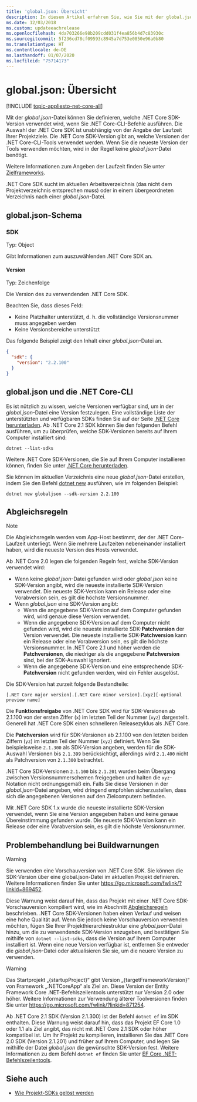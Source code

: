 ```yaml
---
title: 'global.json: Übersicht'
description: In diesem Artikel erfahren Sie, wie Sie mit der global.json-Datei die .NET Core SDK-Version beim Ausführen eines .NET Core-CLI-Befehls festgelegen.
ms.date: 12/03/2018
ms.custom: updateeachrelease
ms.openlocfilehash: 4da703266e98b209cdd031f4ea856b4d7c83930c
ms.sourcegitcommit: 5f236cd78cf09593c8945a7d753e0850e96a0b80
ms.translationtype: HT
ms.contentlocale: de-DE
ms.lasthandoff: 01/07/2020
ms.locfileid: "75714173"
---
```

# <a name="globaljson-overview"></a>global.json: Übersicht

[!INCLUDE [topic-appliesto-net-core-all](../../../includes/topic-appliesto-net-core-all.md)]

Mit der *global.json*-Datei können Sie definieren, welche .NET Core SDK-Version verwendet wird, wenn Sie .NET Core-CLI-Befehle ausführen. Die Auswahl der .NET Core SDK ist unabhängig von der Angabe der Laufzeit Ihrer Projektziele. Die .NET Core SDK-Version gibt an, welche Versionen der .NET Core-CLI-Tools verwendet werden. Wenn Sie die neueste Version der Tools verwenden möchten, wird in der Regel keine *global.json*-Datei benötigt.

Weitere Informationen zum Angeben der Laufzeit finden Sie unter [Zielframeworks](../../standard/frameworks.md).

.NET Core SDK sucht im aktuellen Arbeitsverzeichnis (das nicht dem Projektverzeichnis entsprechen muss) oder in einem übergeordneten Verzeichnis nach einer *global.json*-Datei.

## <a name="globaljson-schema"></a>global.json-Schema

### <a name="sdk"></a>SDK

Typ: Object

Gibt Informationen zum auszuwählenden .NET Core SDK an.

#### <a name="version"></a>Version

Typ: Zeichenfolge

Die Version des zu verwendenden .NET Core SDK.

Beachten Sie, dass dieses Feld:

- Keine Platzhalter unterstützt, d. h. die vollständige Versionsnummer muss angegeben werden
- Keine Versionsbereiche unterstützt

Das folgende Beispiel zeigt den Inhalt einer *global.json*-Datei an.

```json
{
  "sdk": {
    "version": "2.2.100"
  }
}
```

## <a name="globaljson-and-the-net-core-cli"></a>global.json und die .NET Core-CLI

Es ist nützlich zu wissen, welche Versionen verfügbar sind, um in der *global.json*-Datei eine Version festzulegen. Eine vollständige Liste der unterstützten und verfügbaren SDKs finden Sie auf der Seite [.NET Core herunterladen](https://dotnet.microsoft.com/download/dotnet-core). Ab .NET Core 2.1 SDK können Sie den folgenden Befehl ausführen, um zu überprüfen, welche SDK-Versionen bereits auf Ihrem Computer installiert sind:

```dotnetcli
dotnet --list-sdks
```

Weitere .NET Core SDK-Versionen, die Sie auf Ihrem Computer installieren können, finden Sie unter [.NET Core herunterladen](https://dotnet.microsoft.com/download/dotnet-core).

Sie können im aktuellen Verzeichnis eine neue *global.json*-Datei erstellen, indem Sie den Befehl [dotnet new](dotnet-new.md) ausführen, wie im folgenden Beispiel:

```dotnetcli
dotnet new globaljson --sdk-version 2.2.100
```

## <a name="matching-rules"></a>Abgleichsregeln

> [!NOTE]
> Die Abgleichsregeln werden vom App-Host bestimmt, der der .NET Core-Laufzeit unterliegt.
> Wenn Sie mehrere Laufzeiten nebeneinander installiert haben, wird die neueste Version des Hosts verwendet.

Ab .NET Core 2.0 legen die folgenden Regeln fest, welche SDK-Version verwendet wird:

- Wenn keine *global.json*-Datei gefunden wird oder *global.json* keine SDK-Version angibt, wird die neueste installierte SDK-Version verwendet. Die neueste SDK-Version kann ein Release oder eine Vorabversion sein, es gilt die höchste Versionsnummer.
- Wenn *global.json* eine SDK-Version angibt:
  - Wenn die angegebene SDK-Version auf dem Computer gefunden wird, wird genaue diese Version verwendet.
  - Wenn die angegebene SDK-Version auf dem Computer nicht gefunden wird, wird die neueste installierte SDK-**Patchversion** der Version verwendet. Die neueste installierte SDK-**Patchversion** kann ein Release oder eine Vorabversion sein, es gilt die höchste Versionsnummer. In .NET Core 2.1 und höher werden die **Patchversionen**, die niedriger als die angegebene **Patchversion** sind, bei der SDK-Auswahl ignoriert.
  - Wenn die angegebene SDK-Version und eine entsprechende SDK-**Patchversion** nicht gefunden werden, wird ein Fehler ausgelöst.

Die SDK-Version hat zurzeit folgende Bestandteile:

`[.NET Core major version].[.NET Core minor version].[xyz][-optional preview name]`

Die **Funktionsfreigabe** von .NET Core SDK wird für SDK-Versionen ab 2.1.100 von der ersten Ziffer (`x`) im letzten Teil der Nummer (`xyz`) dargestellt. Generell hat .NET Core SDK einen schnelleren Releasezyklus als .NET Core.

Die **Patchversion** wird für SDK-Versionen ab 2.1.100 von den letzten beiden Ziffern (`yz`) im letzten Teil der Nummer (`xyz`) definiert. Wenn Sie beispielsweise `2.1.300` als SDK-Version angeben, werden für die SDK-Auswahl Versionen bis `2.1.399` berücksichtigt, allerdings wird `2.1.400` nicht als Patchversion von `2.1.300` betrachtet.

.NET Core SDK-Versionen `2.1.100` bis `2.1.201` wurden beim Übergang zwischen Versionsnummerschemen freigegeben und halten die `xyz`-Notation nicht ordnungsgemäß ein. Falls Sie diese Versionen in der *global.json*-Datei angeben, wird dringend empfohlen sicherzustellen, dass sich die angegebenen Versionen auf den Zielcomputern befinden.

Mit .NET Core SDK 1.x wurde die neueste installierte SDK-Version verwendet, wenn Sie eine Version angegeben haben und keine genaue Übereinstimmung gefunden wurde. Die neueste SDK-Version kann ein Release oder eine Vorabversion sein, es gilt die höchste Versionsnummer.

## <a name="troubleshooting-build-warnings"></a>Problembehandlung bei Buildwarnungen

> [!WARNING]
> Sie verwenden eine Vorschauversion von .NET Core SDK. Sie können die SDK-Version über eine global.json-Datei im aktuellen Projekt definieren. Weitere Informationen finden Sie unter <https://go.microsoft.com/fwlink/?linkid=869452>.

Diese Warnung weist darauf hin, dass das Projekt mit einer .NET Core SDK-Vorschauversion kompiliert wird, wie im Abschnitt [Abgleichsregeln](#matching-rules) beschrieben. .NET Core SDK-Versionen haben einen Verlauf und weisen eine hohe Qualität auf. Wenn Sie jedoch keine Vorschauversion verwenden möchten, fügen Sie Ihrer Projekthierarchiestruktur eine *global.json*-Datei hinzu, um die zu verwendende SDK-Version anzugeben, und bestätigen Sie mithilfe von `dotnet --list-sdks`, dass die Version auf Ihrem Computer installiert ist. Wenn eine neue Version verfügbar ist, entfernen Sie entweder die *global.json*-Datei oder aktualisieren Sie sie, um die neuere Version zu verwenden.

> [!WARNING]
> Das Startprojekt „{startupProject}“ gibt Version „{targetFrameworkVersion}“ von Framework „.NETCoreApp“ als Ziel an. Diese Version der Entity Framework Core .NET-Befehlszeilentools unterstützt nur Version 2.0 oder höher. Weitere Informationen zur Verwendung älterer Toolversionen finden Sie unter <https://go.microsoft.com/fwlink/?linkid=871254>.

Ab .NET Core 2.1 SDK (Version 2.1.300) ist der Befehl `dotnet ef` im SDK enthalten. Diese Warnung weist darauf hin, dass das Projekt EF Core 1.0 oder 1.1 als Ziel angibt, das nicht mit .NET Core 2.1 SDK oder höher kompatibel ist. Um Ihr Projekt zu kompilieren, installieren Sie das .NET Core 2.0 SDK (Version 2.1.201) und früher auf Ihrem Computer, und legen Sie mithilfe der Datei *global.json* die gewünschte SDK-Version fest. Weitere Informationen zu dem Befehl `dotnet ef` finden Sie unter [EF Core .NET-Befehlszeilentools](/ef/core/miscellaneous/cli/dotnet).

## <a name="see-also"></a>Siehe auch

- [Wie Projekt-SDKs gelöst werden](/visualstudio/msbuild/how-to-use-project-sdk#how-project-sdks-are-resolved)
